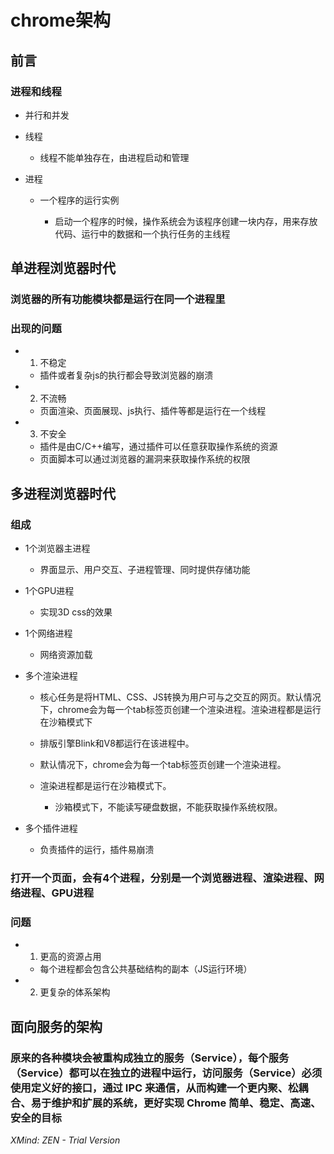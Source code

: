# chrome架构

## 前言

### 进程和线程

- 并行和并发
- 线程

	- 线程不能单独存在，由进程启动和管理

- 进程

	- 一个程序的运行实例

		- 启动一个程序的时候，操作系统会为该程序创建一块内存，用来存放代码、运行中的数据和一个执行任务的主线程

## 单进程浏览器时代

### 浏览器的所有功能模块都是运行在同一个进程里

### 出现的问题

- 1. 不稳定

	- 插件或者复杂js的执行都会导致浏览器的崩溃

- 2. 不流畅

	- 页面渲染、页面展现、js执行、插件等都是运行在一个线程

- 3. 不安全

	- 插件是由C/C++编写，通过插件可以任意获取操作系统的资源
	- 页面脚本可以通过浏览器的漏洞来获取操作系统的权限

## 多进程浏览器时代

### 组成

- 1个浏览器主进程

	- 界面显示、用户交互、子进程管理、同时提供存储功能

- 1个GPU进程

	- 实现3D css的效果

- 1个网络进程

	- 网络资源加载

- 多个渲染进程

	- 核心任务是将HTML、CSS、JS转换为用户可与之交互的网页。默认情况下，chrome会为每一个tab标签页创建一个渲染进程。渲染进程都是运行在沙箱模式下
	- 排版引擎Blink和V8都运行在该进程中。
	- 默认情况下，chrome会为每一个tab标签页创建一个渲染进程。
	- 渲染进程都是运行在沙箱模式下。

		- 沙箱模式下，不能读写硬盘数据，不能获取操作系统权限。

- 多个插件进程

	- 负责插件的运行，插件易崩溃

### 打开一个页面，会有4个进程，分别是一个浏览器进程、渲染进程、网络进程、GPU进程

### 问题

- 1. 更高的资源占用

	- 每个进程都会包含公共基础结构的副本（JS运行环境）

- 2.  更复杂的体系架构

## 面向服务的架构

### 原来的各种模块会被重构成独立的服务（Service），每个服务（Service）都可以在独立的进程中运行，访问服务（Service）必须使用定义好的接口，通过 IPC 来通信，从而构建一个更内聚、松耦合、易于维护和扩展的系统，更好实现 Chrome 简单、稳定、高速、安全的目标

*XMind: ZEN - Trial Version*